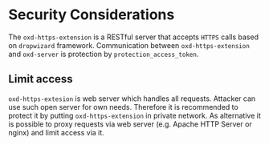 # Security Considerations

The `oxd-https-extension` is a RESTful server that accepts `HTTPS` calls based on `dropwizard` framework. Communication between `oxd-https-extension` and `oxd-server` is protection by `protection_access_token`.

## Limit access

`oxd-https-extesion` is web server which handles all requests. Attacker can use such open server for own needs. Therefore it is recommended to protect it by putting `oxd-https-extension` in private network. As alternative it is possible to proxy requests via web server (e.g. Apache HTTP Server or nginx) and limit access via it. 
